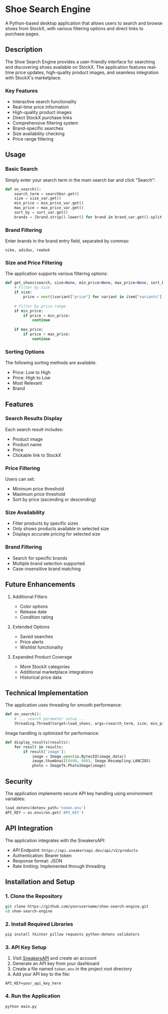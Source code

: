 # Shoe Search Engine

A Python-based desktop application that allows users to search and browse shoes from StockX, with various filtering options and direct links to purchase pages.

## Description

The Shoe Search Engine provides a user-friendly interface for searching and discovering shoes available on StockX. The application features real-time price updates, high-quality product images, and seamless integration with StockX's marketplace.

### Key Features

- Interactive search functionality
- Real-time price information
- High-quality product images
- Direct StockX purchase links
- Comprehensive filtering system
- Brand-specific searches
- Size availability checking
- Price range filtering

## Usage

### Basic Search

Simply enter your search term in the main search bar and click "Search":

```python
def on_search():
    search_term = searchbar.get()
    size = size_var.get()
    min_price = min_price_var.get()
    max_price = max_price_var.get()
    sort_by = sort_var.get()
    brands = [brand.strip().lower() for brand in brand_var.get().split(',')]
```

### Brand Filtering

Enter brands in the brand entry field, separated by commas:

```
nike, adidas, reebok
```

### Size and Price Filtering

The application supports various filtering options:

```python
def get_shoes(search, size=None, min_price=None, max_price=None, sort_by=None, brands=None):
    # Filter by size
    if size:
        price = next((variant["price"] for variant in item["variants"] if variant["size"] == size), None)
        
    # Filter by price range
    if min_price:
        if price < min_price:
            continue
            
    if max_price:
        if price > max_price:
            continue
```

### Sorting Options

The following sorting methods are available:
- Price: Low to High
- Price: High to Low
- Most Relevant
- Brand

## Features

### Search Results Display

Each search result includes:
- Product image
- Product name
- Price
- Clickable link to StockX

### Price Filtering

Users can set:
- Minimum price threshold
- Maximum price threshold
- Sort by price (ascending or descending)

### Size Availability

- Filter products by specific sizes
- Only shows products available in selected size
- Displays accurate pricing for selected size

### Brand Filtering

- Search for specific brands
- Multiple brand selection supported
- Case-insensitive brand matching

## Future Enhancements

1. Additional Filters
   - Color options
   - Release date
   - Condition rating
   
2. Extended Options
   - Saved searches
   - Price alerts
   - Wishlist functionality
   
3. Expanded Product Coverage
   - More StockX categories
   - Additional marketplace integrations
   - Historical price data

## Technical Implementation

The application uses threading for smooth performance:

```python
def on_search():
    # ... search parameter setup ...
    threading.Thread(target=load_shoes, args=(search_term, size, min_price, max_price, sort_by, brands)).start()
```

Image handling is optimized for performance:

```python
def display_results(results):
    for result in results:
        if result['image']:
            image = Image.open(io.BytesIO(image_data))
            image.thumbnail((600, 600), Image.Resampling.LANCZOS)
            photo = ImageTk.PhotoImage(image)
```

## Security

The application implements secure API key handling using environment variables:

```python
load_dotenv(dotenv_path='token.env')
API_KEY = os.environ.get('API_KEY')
```

## API Integration

The application integrates with the SneakersAPI:

- API Endpoint: `https://api.sneakersapi.dev/api/v2/products`
- Authentication: Bearer token
- Response format: JSON
- Rate limiting: Implemented through threading

## Installation and Setup

### 1. Clone the Repository

```bash
git clone https://github.com/yourusername/shoe-search-engine.git
cd shoe-search-engine
```

### 2. Install Required Libraries

```bash
pip install tkinter pillow requests python-dotenv validators
```

### 3. API Key Setup

1. Visit [SneakersAPI](https://sneakersapi.dev) and create an account
2. Generate an API key from your dashboard
3. Create a file named `token.env` in the project root directory
4. Add your API key to the file:

```env
API_KEY=your_api_key_here
```

### 4. Run the Application

```bash
python main.py
```
